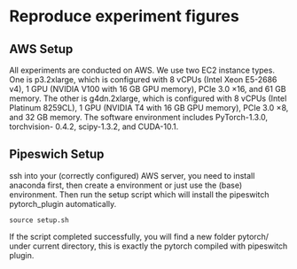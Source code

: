 # Reproduce experiment figures

## AWS Setup

All experiments are conducted on AWS. We use two EC2 instance types. One is p3.2xlarge, which is configured with 8 vCPUs (Intel Xeon E5-2686 v4), 1 GPU (NVIDIA V100 with 16 GB GPU memory), PCIe 3.0 ×16, and 61 GB memory. The other is g4dn.2xlarge, which is configured with 8 vCPUs (Intel Platinum 8259CL), 1 GPU (NVIDIA T4 with 16 GB GPU memory), PCIe 3.0 ×8, and 32 GB memory. The software environment includes PyTorch-1.3.0, torchvision- 0.4.2, scipy-1.3.2, and CUDA-10.1.

## Pipeswich Setup 
ssh into your (correctly configured) AWS server, you need to install anaconda first, then create a environment or just use the (base) environment.
Then run the setup script which will install the pipeswitch pytorch\_plugin automatically.
```
source setup.sh
```
If the script completed successfully, you will find a new folder pytorch/ under current directory, this is exactly the pytorch compiled with pipeswitch plugin.

## 
